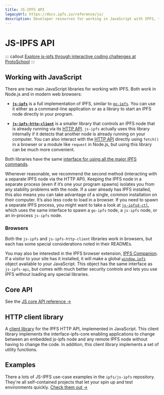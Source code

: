 ```yaml
---
title: JS-IPFS API
legacyUrl: https://docs.ipfs.io/reference/js/
description: Developer resources for working in JavaScript with IPFS, the InterPlanetary File System.
---
```


# JS-IPFS API

::: callout
[Explore js-ipfs through interactive coding challenges at ProtoSchool](https://proto.school/tutorials?course=ipfs)
:::

## Working with JavaScript

There are two main JavaScript libraries for working with IPFS. Both work in Node.js and in modern web browsers:

- **[`js-ipfs`](https://github.com/ipfs/js-ipfs/tree/master/packages/ipfs)** is a full implementation of IPFS, similar to [`go-ipfs`](https://github.com/ipfs/go-ipfs). You can use it either as a command-line application or as a library to start an IPFS node directly in your program.

- **[`js-ipfs-http-client`](https://github.com/ipfs/js-ipfs/tree/master/packages/ipfs-http-client)** is a smaller library that controls an IPFS node that is already running via its [HTTP API](/reference/http/api/). `js-ipfs` actually uses this library internally if it detects that another node is already running on your computer. You can also interact with the [HTTP API](/reference/http/api/) directly using `fetch()` in a browser or a module like `request` in Node.js, but using this library can be much more convenient.

Both libraries have the same [interface for using all the major IPFS commands](https://github.com/ipfs/js-ipfs/tree/master/docs/core-api).

Whenever reasonable, we recommend the second method (interacting with a separate IPFS node via the HTTP API). Keeping the IPFS node in a separate process (even if it’s one your program spawns) isolates you from any stability problems with the node. If a user already has IPFS installed, this also means you can take advantage of a single, common installation on their computer. It’s also less code to load in a browser. If you need to spawn a separate IPFS process, you might want to take a look at [`js-ipfsd-ctl`](https://github.com/ipfs/js-ipfsd-ctl), which uses the same interface to spawn a `go-ipfs` node, a `js-ipfs` node, or an in-process `js-ipfs` node.

### Browsers

Both the `js-ipfs` and `js-ipfs-http-client` libraries work in browsers, but each has some special considerations noted in their READMEs.

You may also be interested in the IPFS browser extension, [IPFS Companion](https://github.com/ipfs-shipyard/ipfs-companion). If a visitor to your site has it installed, it will make a global [`window.ipfs`](https://github.com/ipfs-shipyard/ipfs-companion/blob/master/docs/window.ipfs.md) object available to your JavaScript. This object has the same interface as `js-ipfs-api`, but comes with much better security controls and lets you use IPFS without loading any special libraries.

## Core API

See the [JS core API reference →](https://github.com/ipfs/js-ipfs/tree/master/docs/core-api)

## HTTP client library

A [client library](https://github.com/ipfs/js-ipfs/tree/master/packages/ipfs-http-client) for the IPFS HTTP API, implemented in JavaScript. This client library implements the interface-ipfs-core enabling applications to change between an embedded js-ipfs node and any remote IPFS node without having to change the code. In addition, this client library implements a set of utility functions.

## Examples

There a lots of JS-IPFS use-case examples in the `ipfs/js-ipfs` repository. They're all self-contained projects that let your spin up and test environments quickly. [Check them out →](https://github.com/ipfs/js-ipfs/tree/master/examples)

